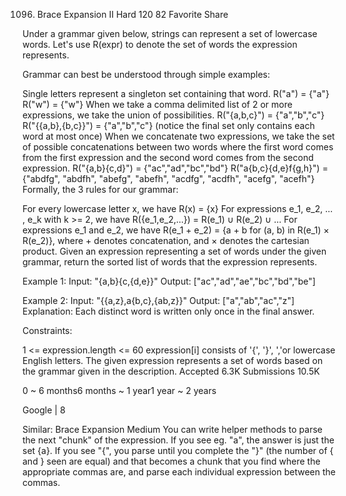 1096. Brace Expansion II
Hard 120 82 Favorite Share

Under a grammar given below, strings can represent a set of lowercase words.  Let's use R(expr) to denote the set of words the expression represents.

Grammar can best be understood through simple examples:

Single letters represent a singleton set containing that word.
R("a") = {"a"}
R("w") = {"w"}
When we take a comma delimited list of 2 or more expressions, we take the union of possibilities.
R("{a,b,c}") = {"a","b","c"}
R("{{a,b},{b,c}}") = {"a","b","c"} (notice the final set only contains each word at most once)
When we concatenate two expressions, we take the set of possible concatenations between two words where the first word comes from the first expression and the second word comes from the second expression.
R("{a,b}{c,d}") = {"ac","ad","bc","bd"}
R("a{b,c}{d,e}f{g,h}") = {"abdfg", "abdfh", "abefg", "abefh", "acdfg", "acdfh", "acefg", "acefh"}
Formally, the 3 rules for our grammar:

For every lowercase letter x, we have R(x) = {x}
For expressions e_1, e_2, ... , e_k with k >= 2, we have R({e_1,e_2,...}) = R(e_1) ∪ R(e_2) ∪ ...
For expressions e_1 and e_2, we have R(e_1 + e_2) = {a + b for (a, b) in R(e_1) × R(e_2)}, where + denotes concatenation, and × denotes the cartesian product.
Given an expression representing a set of words under the given grammar, return the sorted list of words that the expression represents.

Example 1:
Input: "{a,b}{c,{d,e}}"
Output: ["ac","ad","ae","bc","bd","be"]

Example 2:
Input: "{{a,z},a{b,c},{ab,z}}"
Output: ["a","ab","ac","z"]
Explanation: Each distinct word is written only once in the final answer.

Constraints:

1 <= expression.length <= 60
expression[i] consists of '{', '}', ','or lowercase English letters.
The given expression represents a set of words based on the grammar given in the description.
Accepted 6.3K
Submissions 10.5K

0 ~ 6 months6 months ~ 1 year1 year ~ 2 years

Google | 8

Similar:
Brace Expansion Medium
You can write helper methods to parse the next "chunk" of the expression. If you see eg. "a", the answer is just the set {a}. If you see "{", you parse until you complete the "}" (the number of { and } seen are equal) and that becomes a chunk that you find where the appropriate commas are, and parse each individual expression between the commas.
